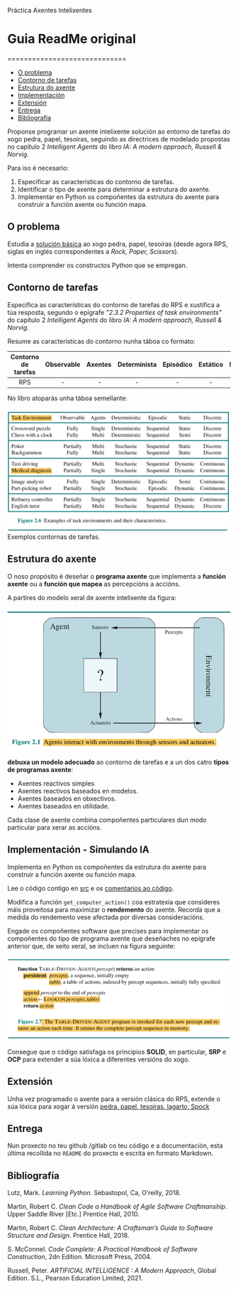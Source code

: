 Práctica Axentes Intelixentes




























# Guia ReadMe original
=============================

   * [O problema](#o-problema)
   * [Contorno de tarefas](#tcontorno-de-tarefas)
   * [Estrutura do axente](#estrutura-do-axente)
   * [Implementación](#implementación)
   * [Extensión](#extensión)
   * [Entrega](#entrega)
   * [Bibliografía](#bibliografía)

Proponse programar un axente intelixente solución ao entorno de tarefas do xogo pedra, papel, tesoiras, seguindo as directrices de modelado propostas no capítulo 2 _Intelligent Agents_ do libro _IA: A modern approach, Russell & Norvig_.

Para iso é necesario:

1. Especificar as características do contorno de tarefas.
2. Identificar o tipo de axente para determinar a estrutura do axente.
3. Implementar en Python os compoñentes da estrutura do axente para construir a función axente ou función mapa.


## O problema

Estudia a [solución básica](./doc/codigo_RPS_explicado.md) ao xogo pedra, papel, tesoiras (desde agora RPS, siglas en inglés correspondentes a _Rock, Paper, Scissors_).

Intenta comprender os constructos Python que se empregan.

## Contorno de tarefas

Especifica as características do contorno de tarefas do RPS e xustifica a túa resposta, segundo o epígrafe _"2.3.2 Properties of task environments"_ do capítulo 2 _Intelligent Agents_ do libro _IA: A modern approach, Russell & Norvig_.

Resume as características do contorno nunha táboa co formato:

Contorno de tarefas | Observable| Axentes | Determinista | Episódico | Estático | Discreto | Coñecido
:---: | :---: | :---: | :---: | :---: | :---: | :---: | :---: |
 RPS | - | - | - | - | - |  - |  - |

No libro atoparás unha táboa semellante:

![Exemplos contornas de tarefas](./doc/exemplos_contornas.png)Exemplos contornas de tarefas.

## Estrutura do axente

O noso propósito é deseñar o **programa axente** que implementa a **función axente** ou a **función que mapea** as percepcións a accións. 

A partires do modelo xeral de axente intelixente da figura:

![Modelo xeral axente intelixente](./doc/modelo_AI.png)

**debuxa un modelo adecuado** ao contorno de tarefas e a un dos catro **tipos de programas axente**:

- Axentes reactivos simples
- Axentes reactivos baseados en modelos.
- Axentes baseados en obxectivos.
- Axentes baseados en utilidade.

Cada clase de axente combina compoñentes particulares dun modo particular para xerar as accións. 

## Implementación - Simulando IA

Implementa en Python os compoñentes da estrutura do axente para construir a función axente ou función mapa.

Lee o código contigo en [src](./src/) e os [comentarios ao código](./doc/codigo_RPS_explicado.md).

Modifica a función `get_computer_action()` coa estratexia que consideres máis proveitosa para maximizar o **rendemento** do axente. Recorda que a medida do rendemento vese afectada por diversas consideracións.

Engade os compoñentes software que precises para implementar os compoñentes do tipo de programa axente que deseñaches no epígrafe anterior que, de xeito xeral, se incluen na figura seguinte:

![Table Driven Agent Program](./doc/table_driven_agent_program.png)

Consegue que o código satisfaga os principios **SOLID**, en particular, **SRP** e **OCP** para extender a súa lóxica a diferentes versións do xogo.

## Extensión

Unha vez programado o axente para a versión clásica do RPS, extende o súa lóxica para xogar á versión  [pedra, papel, tesoiras, lagarto, Spock](http://www.samkass.com/theories/RPSSL.html)

## Entrega

Nun proxecto no teu github /gitlab co teu código e a documentación, esta última recollida no `README` do proxecto e escrita en formato Markdown.

## Bibliografía

Lutz, Mark. _Learning Python_. Sebastopol, Ca, O’reilly, 2018.

Martin, Robert C. _Clean Code a Handbook of Agile Software Craftmanship_. Upper Saddle River [Etc.] Prentice Hall, 2010.

Martin, Robert C. _Clean Architecture: A Craftsman’s Guide to Software Structure and Design_. Prentice Hall, 2018.

S. McConnel. _Code Complete: A Practical Handbook of Software Construction_, 2dn Edition. Microsoft Press, 2004.

Russell, Peter. _ARTIFICIAL INTELLIGENCE : A Modern Approach_, Global Edition. S.L., Pearson Education Limited, 2021.

‌
